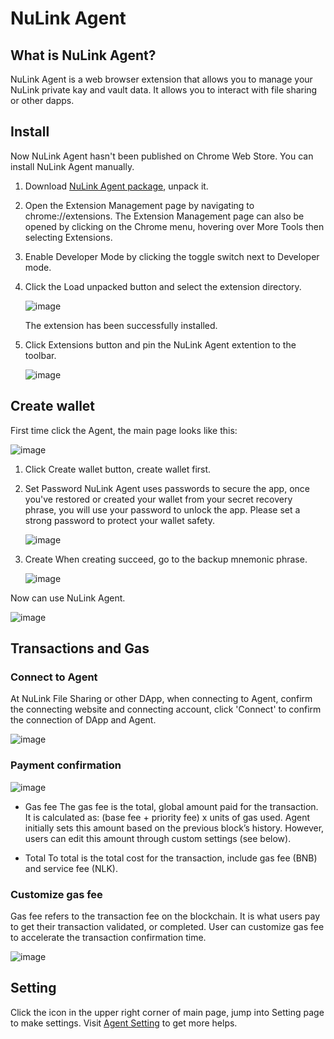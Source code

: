 # NuLink Agent

## What is NuLink Agent?
NuLink Agent is a web browser extension that allows you to manage your NuLink private kay and vault data. It allows you to interact with file sharing or other dapps.

## Install

Now NuLink Agent hasn't been published on Chrome Web Store. You can install NuLink Agent manually.

1. Download [NuLink Agent package](https://filetransfer.nulink.org/release/nulink_agent_0.7.4.zip), unpack it.
2. Open the Extension Management page by navigating to chrome://extensions.
   The Extension Management page can also be opened by clicking on the Chrome menu, hovering over More Tools then selecting Extensions.
3. Enable Developer Mode by clicking the toggle switch next to Developer mode.
4. Click the Load unpacked button and select the extension directory.

   ![image](../miscellaneous/img/agent/install.png)
   
   The extension has been successfully installed.
5. Click Extensions button and pin the NuLink Agent extention to the toolbar.

   ![image](../miscellaneous/img/agent/pin.png)

## Create wallet
First time click the Agent, the main page looks like this:

![image](../miscellaneous/img/agent/agent.png)

1. Click Create wallet button, create wallet first.

2. Set Password
NuLink Agent uses passwords to secure the app, once you've restored or created your wallet from your secret recovery phrase, you will use your password to unlock the app.
Please set a strong password to protect your wallet safety.

   ![image](../miscellaneous/img/agent/password.png)

3. Create
When creating succeed, go to the backup mnemonic phrase. 

   ![image](../miscellaneous/img/agent/create.png)

Now can use NuLink Agent.

   ![image](../miscellaneous/img/agent/main.png)

## Transactions and Gas

### Connect to Agent

At NuLink File Sharing or other DApp, when connecting to Agent, confirm the connecting website and connecting account, click 'Connect' to confirm the connection of DApp and Agent.

![image](../miscellaneous/img/agent/connect.png)

### Payment confirmation

![image](../miscellaneous/img/agent/payment.png)


* Gas fee
The gas fee is the total, global amount paid for the transaction. It is calculated as: (base fee + priority fee) x units of gas used. Agent initially sets this amount based on the previous block’s history. However, users can edit this amount through custom settings (see below). 

* Total
To total is the total cost for the transaction, include gas fee (BNB) and service fee (NLK).

### Customize gas fee
Gas fee refers to the transaction fee on the blockchain. It is what users pay to get their transaction validated, or completed.
User can customize gas fee to accelerate the transaction confirmation time.

![image](../miscellaneous/img/agent/gasfee.png)

## Setting
Click the icon in the upper right corner of main page, jump into Setting page to make settings.
Visit [Agent Setting](./agent_setting.md) to get more helps.